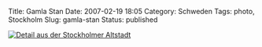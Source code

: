 Title: Gamla Stan
Date: 2007-02-19 18:05
Category: Schweden
Tags: photo, Stockholm
Slug: gamla-stan
Status: published

[![Detail aus der Stockholmer
Altstadt](/pic/gamlastan_s.jpg "Detail aus der Stockholmer Altstadt")](/pic/gamlastan_l.jpg)

